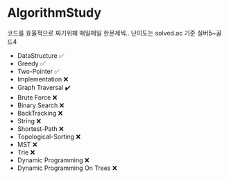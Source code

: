 # AlgorithmStudy
코드를 효율적으로 짜기위해 매일매일 한문제씩.. 난이도는 solved.ac 기준 실버5~골드4

- DataStructure ✅
- Greedy ✅
- Two-Pointer ✅
- Implementation ❌
- Graph Traversal ✔️
- Brute Force ❌
- Binary Search ❌
- BackTracking ❌
- String ❌
- Shortest-Path ❌
- Topological-Sorting ❌
- MST ❌
- Trie ❌
- Dynamic Programming ❌
- Dynamic Programming On Trees ❌

